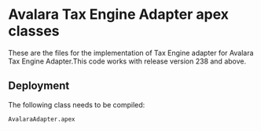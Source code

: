 # Avalara Tax Engine Adapter apex classes

These are the files for the implementation of Tax Engine  adapter for Avalara Tax Engine Adapter.This code works with release version 238 and above.

## Deployment

The following class needs to be compiled:

```
AvalaraAdapter.apex

```
